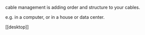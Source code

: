 cable management is adding order and structure to your cables.

e.g. in a computer, or in a house or data center.

[[desktop]]